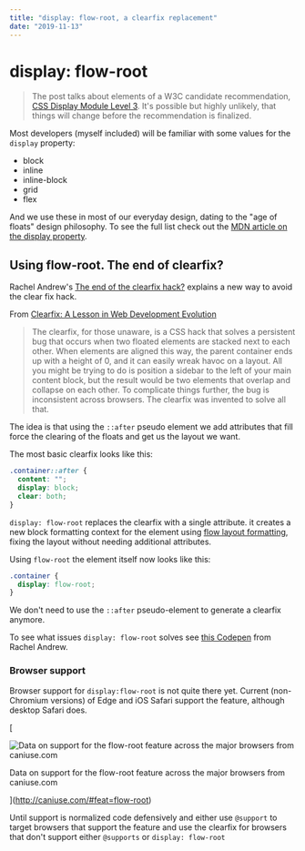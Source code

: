```yaml
---
title: "display: flow-root, a clearfix replacement"
date: "2019-11-13"
---
```


# display: flow-root

> The post talks about elements of a W3C candidate recommendation, [CSS Display Module Level 3](https://drafts.csswg.org/css-display/#valdef-display-flow-root). It's possible but highly unlikely, that things will change before the recommendation is finalized.

Most developers (myself included) will be familiar with some values for the `display` property:

- block
- inline
- inline-block
- grid
- flex

And we use these in most of our everyday design, dating to the "age of floats" design philosophy. To see the full list check out the [MDN article on the display property](https://developer.mozilla.org/en-US/docs/Web/CSS/display).

## Using flow-root. The end of clearfix?

Rachel Andrew's [The end of the clearfix hack?](https://rachelandrew.co.uk/archives/2017/01/24/the-end-of-the-clearfix-hack/) explains a new way to avoid the clear fix hack.

From [Clearfix: A Lesson in Web Development Evolution](https://css-tricks.com/clearfix-a-lesson-in-web-development-evolution/)

> The clearfix, for those unaware, is a CSS hack that solves a persistent bug that occurs when two floated elements are stacked next to each other. When elements are aligned this way, the parent container ends up with a height of 0, and it can easily wreak havoc on a layout. All you might be trying to do is position a sidebar to the left of your main content block, but the result would be two elements that overlap and collapse on each other. To complicate things further, the bug is inconsistent across browsers. The clearfix was invented to solve all that.

The idea is that using the `::after` pseudo element we add attributes that fill force the clearing of the floats and get us the layout we want.

The most basic clearfix looks like this:

```css
.container::after {
  content: "";
  display: block;
  clear: both;
}
```

`display: flow-root` replaces the clearfix with a single attribute. it creates a new block formatting context for the element using [flow layout formatting](https://www.w3.org/TR/css-display-3/#valdef-display-flow), fixing the layout without needing additional attributes.

Using `flow-root` the element itself now looks like this:

```css
.container {
  display: flow-root;
}
```

We don't need to use the `::after` pseudo-element to generate a clearfix anymore.

To see what issues `display: flow-root` solves see [this Codepen](https://codepen.io/rachelandrew/pen/RKgevX?editors=1100#0) from Rachel Andrew.

### Browser support

Browser support for `display:flow-root` is not quite there yet. Current (non-Chromium versions) of Edge and iOS Safari support the feature, although desktop Safari does.

[

![Data on support for the flow-root feature across the major browsers from caniuse.com](https://res.cloudinary.com/ireaderinokun/image/upload/v1572812568/caniuse-embed/static/flow-root-2019-11-3.png)

Data on support for the flow-root feature across the major browsers from caniuse.com



](http://caniuse.com/#feat=flow-root)

Until support is normalized code defensively and either use `@support` to target browsers that support the feature and use the clearfix for browsers that don't support either `@supports` or `display: flow-root`
